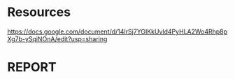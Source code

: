 # Resources 
https://docs.google.com/document/d/14IrSj7YGIKkUvld4PyHLA2Wo4Rhp8pXg7b-ySqiNOnA/edit?usp=sharing

# REPORT
